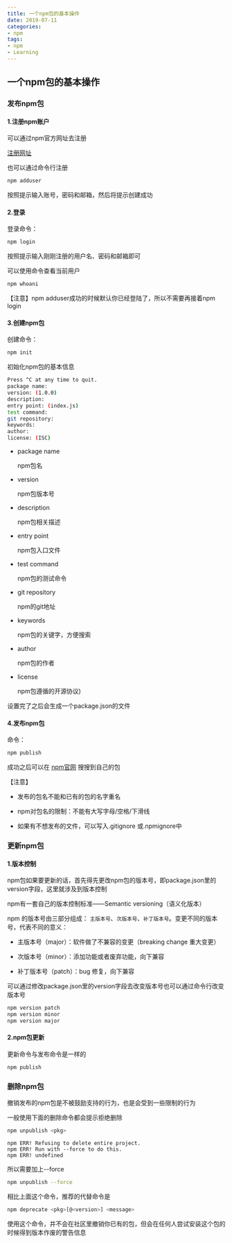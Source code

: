 ```yaml
---
title: 一个npm包的基本操作
date: 2019-07-11
categories:
- npm
tags:
- npm
- Learning
---
```




## 一个npm包的基本操作



### 发布npm包

#### 1.注册npm账户

可以通过npm官方网址去注册

[注册网址](https://www.npmjs.com/signup)

也可以通过命令行注册

```bash
npm adduser
```

按照提示输入账号，密码和邮箱，然后将提示创建成功



#### 2.登录

登录命令：

```bash
npm login 
```

按照提示输入刚刚注册的用户名、密码和邮箱即可

可以使用命令查看当前用户

```bash
npm whoani
```

【注意】npm adduser成功的时候默认你已经登陆了，所以不需要再接着npm login



#### 3.创建npm包

创建命令：

```bash
npm init
```

初始化npm包的基本信息

```bash
Press ^C at any time to quit.
package name:  
version: (1.0.0) 
description: 
entry point: (index.js) 
test command:
git repository:
keywords:
author:
license: (ISC)
```

- package name

  npm包名

- version

  npm包版本号

- description

  npm包相关描述

- entry point

  npm包入口文件

- test command

  npm包的测试命令

- git repository

  npm的git地址

- keywords

  npm包的关键字，方便搜索

- author

  npm包的作者

- license

  npm包遵循的开源协议)

设置完了之后会生成一个package.json的文件



#### 4.发布npm包

命令：

```bash
npm publish
```

成功之后可以在 [npm官网](https://www.npmjs.com/) 搜搜到自己的包

【注意】

- 发布的包名不能和已有的包的名字重名

- npm对包名的限制：不能有大写字母/空格/下滑线

- 如果有不想发布的文件，可以写入.gitignore 或.npmignore中

  

### 更新npm包

#### 1.版本控制

npm包如果要更新的话，首先得先更改npm包的版本号，即package.json里的version字段，这里就涉及到版本控制

npm有一套自己的版本控制标准——Semantic versioning（语义化版本）

npm 的版本号由三部分组成：
`主版本号`、`次版本号`、`补丁版本号`。变更不同的版本号，代表不同的意义：

- 主版本号（major）：软件做了不兼容的变更（breaking change 重大变更）

- 次版本号（minor）：添加功能或者废弃功能，向下兼容

- 补丁版本号（patch）：bug 修复，向下兼容

可以通过修改package.json里的version字段去改变版本号也可以通过命令行改变版本号

```bash
npm version patch
npm version minor
npm version major
```

#### 2.npm包更新

更新命令与发布命令是一样的

```bash
npm publish
```



### 删除npm包

撤销发布的npm包是不被鼓励支持的行为，也是会受到一些限制的行为

一般使用下面的删除命令都会提示拒绝删除

```bash
npm unpublish <pkg>
```

```
npm ERR! Refusing to delete entire project.
npm ERR! Run with --force to do this.
npm ERR! undefined
```

所以需要加上--force

```bash
npm unpublish --force
```

相比上面这个命令，推荐的代替命令是

```bash
npm deprecate <pkg>[@<version>] <message>
```

使用这个命令，并不会在社区里撤销你已有的包，但会在任何人尝试安装这个包的时候得到版本作废的警告信息